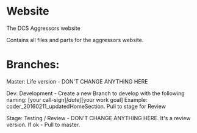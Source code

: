 # Website
The DCS Aggressors website

Contains all files and parts for the aggressors website.

# Branches:
Master:  Life version - DON'T CHANGE ANYTHING HERE

Dev:   Development - Create a new Branch to develop with the following naming: [your call-sign]_[date]_[your work goal] Example: coder_20160211_updatedHomeSection. Pull to stage for Review

Stage: Testing / Review - DON'T CHANGE ANYTHING HERE. It's a review version. If ok - Pull to master.
